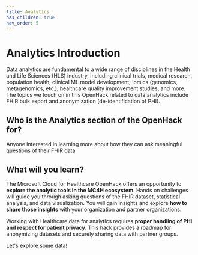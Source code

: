 ```yaml
---
title: Analytics
has_children: true
nav_order: 5
---
```


# Analytics Introduction

Data analytics are fundamental to a wide range of disciplines in the Health and Life Sciences (HLS) industry, including clinical trials, medical research, population health, clinical ML model development, 'omics (genomics, metagenomics, etc.), healthcare quality improvement studies, and more. The topics we touch on in this OpenHack related to data analytics include FHIR bulk export and anonymization (de-identification of PHI).

## Who is the Analytics section of the OpenHack for?
Anyone interested in learning more about how they can ask meaningful questions of their FHIR data

## What will you learn?

The Microsoft Cloud for Healthcare OpenHack offers an opportunity to **explore the analytic tools in the MC4H ecosystem**. Hands on challenges will guide you through asking questions of the FHIR dataset, statistical analysis, and data visualization. You will gain insights and explore **how to share those insights** with your organization and partner organizations.

Working with Healthcare data for analytics requires **proper handling of PHI and respect for patient privacy**. This hack provides a roadmap for anonymizing datasets and securely sharing data with partner groups.

Let's explore some data!
